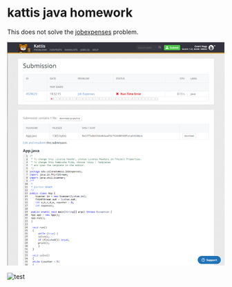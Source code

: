 # kattis java homework

This does not solve the [jobexpenses](https://open.kattis.com/problems/jobexpenses) problem.

![kattis](kattis.png)

![test](test.png)


